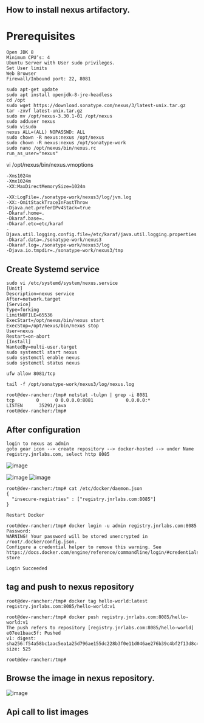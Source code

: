 ## How to install nexus artifactory.

# Prerequisites
```
Open JDK 8
Minimum CPU’s: 4
Ubuntu Server with User sudo privileges.
Set User limits
Web Browser
Firewall/Inbound port: 22, 8081
```
```
sudo apt-get update
sudo apt install openjdk-8-jre-headless
cd /opt
sudo wget https://download.sonatype.com/nexus/3/latest-unix.tar.gz
tar -zxvf latest-unix.tar.gz
sudo mv /opt/nexus-3.30.1-01 /opt/nexus
sudo adduser nexus
sudo visudo
nexus ALL=(ALL) NOPASSWD: ALL
sudo chown -R nexus:nexus /opt/nexus
sudo chown -R nexus:nexus /opt/sonatype-work
sudo nano /opt/nexus/bin/nexus.rc
run_as_user="nexus"
```
vi  /opt/nexus/bin/nexus.vmoptions
```
-Xms1024m
-Xmx1024m
-XX:MaxDirectMemorySize=1024m

-XX:LogFile=./sonatype-work/nexus3/log/jvm.log
-XX:-OmitStackTraceInFastThrow
-Djava.net.preferIPv4Stack=true
-Dkaraf.home=.
-Dkaraf.base=.
-Dkaraf.etc=etc/karaf
-Djava.util.logging.config.file=/etc/karaf/java.util.logging.properties
-Dkaraf.data=./sonatype-work/nexus3
-Dkaraf.log=./sonatype-work/nexus3/log
-Djava.io.tmpdir=./sonatype-work/nexus3/tmp
```

## Create Systemd service
```
sudo vi /etc/systemd/system/nexus.service
[Unit]
Description=nexus service
After=network.target
[Service]
Type=forking
LimitNOFILE=65536
ExecStart=/opt/nexus/bin/nexus start
ExecStop=/opt/nexus/bin/nexus stop
User=nexus
Restart=on-abort
[Install]
WantedBy=multi-user.target
sudo systemctl start nexus
sudo systemctl enable nexus
sudo systemctl status nexus
```
```
ufw allow 8081/tcp

tail -f /opt/sonatype-work/nexus3/log/nexus.log

root@dev-rancher:/tmp# netstat -tulpn | grep -i 8081
tcp        0      0 0.0.0.0:8081            0.0.0.0:*               LISTEN      35291/java
root@dev-rancher:/tmp#
```

## After configuration
```
login to nexus as admin
goto gear icon --> create repository --> docker-hosted --> under Name registry.jnrlabs.com, select http 8085

```
![image](https://user-images.githubusercontent.com/83489863/230779317-cecbf474-4278-4926-814a-08293b7af391.png)

![image](https://user-images.githubusercontent.com/83489863/230779373-ad341bb3-9ac2-4a6f-8e10-787a118976c7.png)
![image](https://user-images.githubusercontent.com/83489863/230779422-7f9105bf-4a49-4d08-9661-2050521c3393.png)

```
root@dev-rancher:/tmp# cat /etc/docker/daemon.json
{
  "insecure-registries" : ["registry.jnrlabs.com:8085"]
}

Restart Docker

root@dev-rancher:/tmp# docker login -u admin registry.jnrlabs.com:8085
Password:
WARNING! Your password will be stored unencrypted in /root/.docker/config.json.
Configure a credential helper to remove this warning. See
https://docs.docker.com/engine/reference/commandline/login/#credentials-store

Login Succeeded

```
## tag and push to nexus repository
```
root@dev-rancher:/tmp# docker tag hello-world:latest  registry.jnrlabs.com:8085/hello-world:v1

root@dev-rancher:/tmp# docker push registry.jnrlabs.com:8085/hello-world:v1
The push refers to repository [registry.jnrlabs.com:8085/hello-world]
e07ee1baac5f: Pushed
v1: digest: sha256:f54a58bc1aac5ea1a25d796ae155dc228b3f0e11d046ae276b39c4bf2f13d8c4 size: 525

root@dev-rancher:/tmp#

```
## Browse the image in nexus repository.
![image](https://user-images.githubusercontent.com/83489863/230780152-e0c80137-e68d-42d6-92e7-f36ba3dcd4e3.png)

## Api call to list images
```
```

